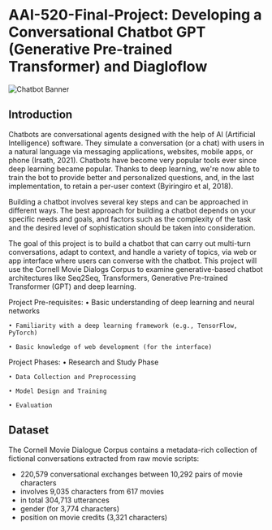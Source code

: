 # AAI-520-Final-Project: Developing a Conversational Chatbot GPT (Generative Pre-trained Transformer) and Diagloflow

![Chatbot Banner](ttps://botnation.ai/site/wp-content/uploads/2022/02/meilleur-chatbot.jpg)

## Introduction

Chatbots are conversational agents  designed with the help of AI (Artificial Intelligence) software. They simulate a conversation (or a chat) with users in a natural language via messaging applications, websites, mobile apps, or phone (Irsath, 2021). Chatbots have become very popular tools ever since deep learning became popular. Thanks to deep learning, we're now able to train the bot to provide better and personalized questions, and, in the last implementation, to retain a per-user context (Byiringiro et al, 2018). 

Building a chatbot involves several key steps and can be approached in different ways. The best approach for building a chatbot depends on your specific needs and goals, and factors such as the complexity of the task and the desired level of sophistication should be taken into consideration. 

The goal of this project is to build a chatbot that can carry out multi-turn conversations, adapt to context, and handle a
variety of topics, via web or app interface where users can converse with the chatbot. This project will use the Cornell Movie Dialogs Corpus to examine generative-based chatbot architectures like Seq2Seq, Transformers, Generative Pre-trained Transformer (GPT) and deep learning. 

Project Pre-requisites:
	• Basic understanding of deep learning and neural networks
 
	• Familiarity with a deep learning framework (e.g., TensorFlow, PyTorch)
 
	• Basic knowledge of web development (for the interface)

Project Phases:
	• Research and Study Phase
 
	• Data Collection and Preprocessing
 
	• Model Design and Training
 
 	• Evaluation





## Dataset
The Cornell Movie Dialogue Corpus contains a metadata-rich collection of fictional conversations extracted from raw movie scripts: 
- 220,579 conversational exchanges between 10,292 pairs of movie characters
- involves 9,035 characters from 617 movies
- in total 304,713 utterances
- gender (for 3,774 characters)
- position on movie credits (3,321 characters)
